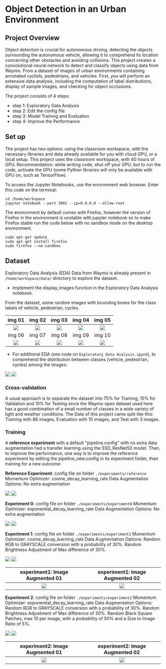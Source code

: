 # Object Detection in an Urban Environment

## Project Overview
Object detection is crucial for autonomous driving, detecting the objects surrounding the autonomous vehicle, allowing it to comprehend its location concerning other obstacles and avoiding collisions. This project creates a convolutional neural network to detect and classify objects using data from Waymo. From a dataset of images of urban environments containing annotated cyclists, pedestrians, and vehicles.
First, you will perform an extensive data analysis, including the computation of label distributions, display of sample images, and checking for object occlusions.

The project consists of 4 steps:
- step 1: Exploratory Data Analysis
- step 2: Edit the config file
- step 3: Model Training and Evaluation
- step 4: Improve the Performance

## Set up
The project has two options: using the classroom workspace, with the necessary libraries and data already available for you with cloud GPU, or a local setup. This project uses the classroom workspace, with 40 hours of GPU. Recommendation: while writing code, shut off your GPU, but to run the code, activate the GPU (some Python libraries will only be available with GPU on, such as TensorFlow).


To access the Jupyter Notebooks, use the environment web browser. Enter this code on the terminal:
```
cd /home/workspace
jupyter notebook --port 3002 --ip=0.0.0.0 --allow-root
```

The environment by default comes with Firefox, however the version of Firefox in the environment is unstable with jupyter notebook so to make Firefox stable run the code below with no sandbox mode on the desktop environment.
```
sudo apt-get update
sudo apt-get install firefox
sudo firefox --no-sandbox
```

## Dataset
Exploratory Data Analysis (EDA)
Data from Waymo is already present in ``/home/workspace/data/`` directory to explore the dataset.
- Implement the display_images function in the Exploratory Data Analysis notebook.

From the dataset, some random images with bounding boxes for the class labels of vehicle, pedestrian, cycles.

| img 01                       | img 02                       | img 03                       | img 04                       | img 05                       |
|:----------------------------:|:----------------------------:|:----------------------------:|:----------------------------:|:----------------------------:|
| <img src="/img/img_01.png"/> | <img src="/img/img_02.png"/> | <img src="/img/img_03.png"/> | <img src="/img/img_04.png"/> | <img src="/img/img_05.png"/> |
| img 06                       | img 07                       | img 08                       | img 09                       | img 10                       |
| <img src="/img/img_06.png"/> | <img src="/img/img_07.png"/> | <img src="/img/img_08.png"/> | <img src="/img/img_09.png"/> | <img src="/img/img_10.png"/> |

- For additional EDA (see code on ``Exploratory Data Analysis.ipynb``), to comprehend the distribution between classes (vehicle, pedestrian, cycles) among the images:
<img src="/img/EDA_01.png"/>
<img src="/img/EDA_02.png"/>


### Cross-validation
A usual approach is to separate the dataset into 75% for Training, 15% for Validation and 10% for Testing since the Waymo open dataset used here has a good combination of a small number of classes in a wide variety of light and weather conditions. The Data of this project came split like this: Training with 86 images, Evaluation with 10 images, and Test with 3 images.


### Training
A **reference experiment** with a default "pipeline.config" with no extra data augmentation had a transfer learning using the SSD_ResNet50 model. Then, to improve the performance, one way is to improve the reference experiment by editing the pipeline_new.config in its experiment folder, then training for a new outcome:

**Reference Experiment**: config file on folder ```./experiments/reference```
Momentum Optimizer:  cosine_decay_learning_rate
Data Augmentation Options: No extra augmentation

<img src="/img/tensorboard_01.png"/>
<img src="/img/tensorboard_02.png"/>

**Experiment 0**: config file on folder ```./experiments/experiment0```
Momentum Optimizer:  exponential_decay_learning_rate
Data Augmentation Options: No extra augmentation

<img src="/img/tensorboard_experiment0_01.png"/>
<img src="/img/tensorboard_experiment0_02.png"/>

**Experiment 1**: config file on folder ```./experiments/experiment1```
Momentum Optimizer:  cosine_decay_learning_rate
Data Augmentation Options:
Random RGB to GRAYSCALE conversion with a probability of 30%.
Random Brightness Adjustment of Max difference of 30%.

<img src="/img/tensorboard_experiment1_01.png"/>
<img src="/img/tensorboard_experiment1_02.png"/>

| experiment1: Image Augmented 01           | experiment1: Image Augmented 02           |
|:-----------------------------------------:|:-----------------------------------------:|
| <img src="/img/img_augment_exp1_01.png"/> | <img src="/img/img_augment_exp1_02.png"/> |

**Experiment 2**: config file on folder ```./experiments/experiment2``` 
Momentum Optimizer:  exponential_decay_learning_rate
Data Augmentation Options:
Random RGB to GRAYSCALE conversion with a probability of 30%.
Random Brightness Adjustment of Max difference of 30%.
Random Black Square Patches, max 10 per image, with a probability of 50% and a Size to Image Ratio of 5%.

<img src="/img/tensorboard_experiment2_01.png"/>
<img src="/img/tensorboard_experiment2_02.png"/>

| experiment2: Image Augmented 01           | experiment2: Image Augmented 02           |
|:-----------------------------------------:|:-----------------------------------------:|
| <img src="/img/img_augment_exp2_01.png"/> | <img src="/img/img_augment_exp2_02.png"/> |


